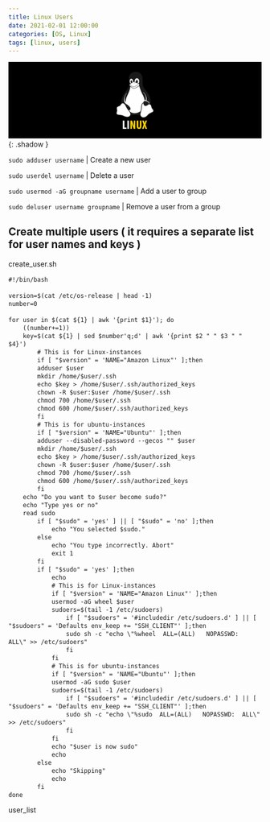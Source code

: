 ```yaml
---
title: Linux Users
date: 2021-02-01 12:00:00
categories: [OS, Linux]
tags: [linux, users]
---
```

<script defer data-domain="senad-d.github.io" src="https://plus.seki.ink/js/script.js"></script>
![](https://github.com/senad-d/senad-d.github.io/blob/main/_media/images/linux-banner.png?raw=true){: .shadow }


`sudo adduser username` | Create a new user

`sudo userdel username` | Delete a user

`sudo usermod -aG groupname username` | Add a user to group

`sudo deluser username groupname` | Remove a user from a group


## Create multiple users ( it requires a separate list for user names and keys )

create_user.sh
```shell
#!/bin/bash
​
version=$(cat /etc/os-release | head -1)
number=0
​
for user in $(cat ${1} | awk '{print $1}'); do
    ((number+=1))
    key=$(cat ${1} | sed $number'q;d' | awk '{print $2 " " $3 " " $4}')
        # This is for Linux-instances
        if [ "$version" = 'NAME="Amazon Linux"' ];then
        adduser $user
        mkdir /home/$user/.ssh
        echo $key > /home/$user/.ssh/authorized_keys
        chown -R $user:$user /home/$user/.ssh
        chmod 700 /home/$user/.ssh
        chmod 600 /home/$user/.ssh/authorized_keys
        fi
        # This is for ubuntu-instances
        if [ "$version" = 'NAME="Ubuntu"' ];then
        adduser --disabled-password --gecos "" $user
        mkdir /home/$user/.ssh
        echo $key > /home/$user/.ssh/authorized_keys
        chown -R $user:$user /home/$user/.ssh
        chmod 700 /home/$user/.ssh
        chmod 600 /home/$user/.ssh/authorized_keys
        fi
    echo "Do you want to $user become sudo?"
    echo "Type yes or no"
    read sudo
        if [ "$sudo" = 'yes' ] || [ "$sudo" = 'no' ];then
            echo "You selected $sudo."
        else
            echo "You type incorrectly. Abort"
            exit 1
        fi
        if [ "$sudo" = 'yes' ];then
            echo
            # This is for Linux-instances
            if [ "$version" = 'NAME="Amazon Linux"' ];then
            usermod -aG wheel $user
            sudoers=$(tail -1 /etc/sudoers)
                if [ "$sudoers" = '#includedir /etc/sudoers.d' ] || [ "$sudoers" = 'Defaults env_keep += "SSH_CLIENT"' ];then
                sudo sh -c "echo \"%wheel  ALL=(ALL)   NOPASSWD:  ALL\" >> /etc/sudoers"
                fi
            fi
            # This is for ubuntu-instances
            if [ "$version" = 'NAME="Ubuntu"' ];then
            usermod -aG sudo $user
            sudoers=$(tail -1 /etc/sudoers)
                if [ "$sudoers" = '#includedir /etc/sudoers.d' ] || [ "$sudoers" = 'Defaults env_keep += "SSH_CLIENT"' ];then
                sudo sh -c "echo \"%sudo  ALL=(ALL)   NOPASSWD:  ALL\" >> /etc/sudoers"
                fi
            fi
            echo "$user is now sudo"
            echo
        else
            echo "Skipping"
            echo
        fi
done
```
user_list
```shell

```
